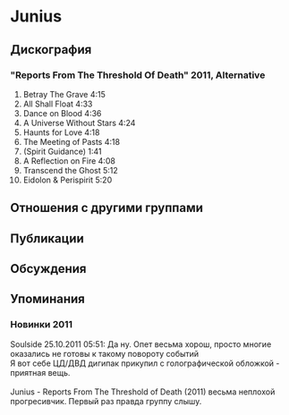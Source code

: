# Junius



## Дискография

### "Reports From The Threshold Of Death" 2011, Alternative

01. Betray The Grave 4:15 
02. All Shall Float 4:33 
03. Dance on Blood 4:36 
04. A Universe Without Stars 4:24 
05. Haunts for Love 4:18 
06. The Meeting of Pasts 4:18 
07. (Spirit Guidance) 1:41 
08. A Reflection on Fire 4:08 
09. Transcend the Ghost 5:12 
10. Eidolon & Perispirit 5:20


## Отношения с другими группами


## Публикации


## Обсуждения


## Упоминания

### Новинки 2011

Soulside 25.10.2011 05:51:
Да ну. Опет весьма хорош, просто многие оказались не готовы к такому повороту событий<BR>Я вот себе ЦД/ДВД дигипак прикупил с голографической обложкой - приятная вещь.<BR><BR>Junius - Reports From The Threshold of Death (2011) весьма неплохой прогресивчик. Первый раз правда группу слышу.

